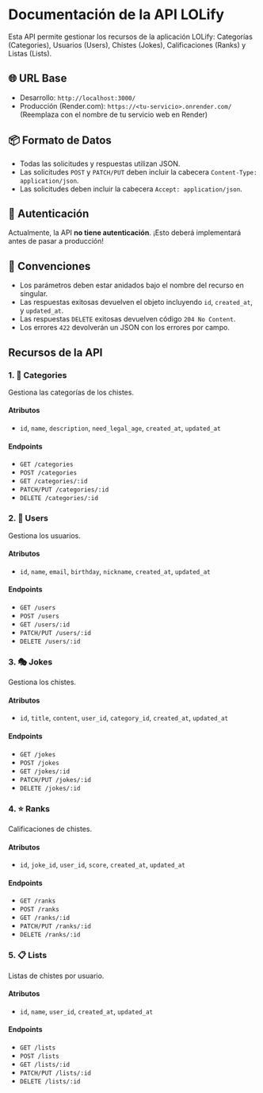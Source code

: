 
# Documentación de la API LOLify

Esta API permite gestionar los recursos de la aplicación LOLify: Categorías (Categories), Usuarios (Users), Chistes (Jokes), Calificaciones (Ranks) y Listas (Lists).

## 🌐 URL Base

- Desarrollo: `http://localhost:3000/`
- Producción (Render.com): `https://<tu-servicio>.onrender.com/` (Reemplaza con el nombre de tu servicio web en Render)

## 📦 Formato de Datos

- Todas las solicitudes y respuestas utilizan JSON.
- Las solicitudes `POST` y `PATCH/PUT` deben incluir la cabecera `Content-Type: application/json`.
- Las solicitudes deben incluir la cabecera `Accept: application/json`.

## 🔐 Autenticación

Actualmente, la API **no tiene autenticación**. ¡Esto deberá implementará antes de pasar a producción!

## 📏 Convenciones

- Los parámetros deben estar anidados bajo el nombre del recurso en singular.
- Las respuestas exitosas devuelven el objeto incluyendo `id`, `created_at`, y `updated_at`.
- Las respuestas `DELETE` exitosas devuelven código `204 No Content`.
- Los errores `422` devolverán un JSON con los errores por campo.

## Recursos de la API

### 1. 📂 Categories

Gestiona las categorías de los chistes.

#### Atributos

- `id`, `name`, `description`, `need_legal_age`, `created_at`, `updated_at`

#### Endpoints

- `GET /categories`
- `POST /categories`
- `GET /categories/:id`
- `PATCH/PUT /categories/:id`
- `DELETE /categories/:id`

### 2. 👤 Users

Gestiona los usuarios.

#### Atributos

- `id`, `name`, `email`, `birthday`, `nickname`, `created_at`, `updated_at`

#### Endpoints

- `GET /users`
- `POST /users`
- `GET /users/:id`
- `PATCH/PUT /users/:id`
- `DELETE /users/:id`

### 3. 🎭 Jokes

Gestiona los chistes.

#### Atributos

- `id`, `title`, `content`, `user_id`, `category_id`, `created_at`, `updated_at`

#### Endpoints

- `GET /jokes`
- `POST /jokes`
- `GET /jokes/:id`
- `PATCH/PUT /jokes/:id`
- `DELETE /jokes/:id`

### 4. ⭐ Ranks

Calificaciones de chistes.

#### Atributos

- `id`, `joke_id`, `user_id`, `score`, `created_at`, `updated_at`

#### Endpoints

- `GET /ranks`
- `POST /ranks`
- `GET /ranks/:id`
- `PATCH/PUT /ranks/:id`
- `DELETE /ranks/:id`

### 5. 📋 Lists

Listas de chistes por usuario.

#### Atributos

- `id`, `name`, `user_id`, `created_at`, `updated_at`

#### Endpoints

- `GET /lists`
- `POST /lists`
- `GET /lists/:id`
- `PATCH/PUT /lists/:id`
- `DELETE /lists/:id`